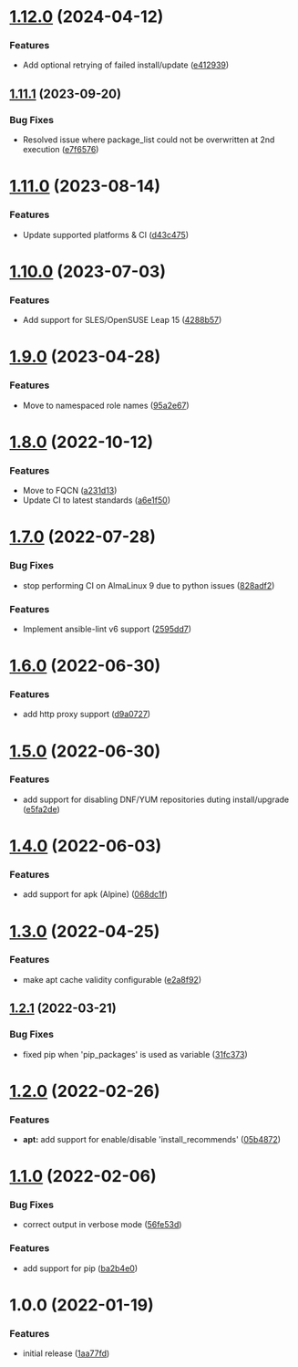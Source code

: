 # [1.12.0](https://github.com/de-it-krachten/ansible-role-package/compare/v1.11.1...v1.12.0) (2024-04-12)


### Features

* Add optional retrying of failed install/update ([e412939](https://github.com/de-it-krachten/ansible-role-package/commit/e412939876254a5f70600ba45b0378f7281c70e2))

## [1.11.1](https://github.com/de-it-krachten/ansible-role-package/compare/v1.11.0...v1.11.1) (2023-09-20)


### Bug Fixes

* Resolved issue where package_list could not be overwritten at 2nd execution ([e7f6576](https://github.com/de-it-krachten/ansible-role-package/commit/e7f6576ee777e04a4d7ad5f4fb50028e28c7363a))

# [1.11.0](https://github.com/de-it-krachten/ansible-role-package/compare/v1.10.0...v1.11.0) (2023-08-14)


### Features

* Update supported platforms & CI ([d43c475](https://github.com/de-it-krachten/ansible-role-package/commit/d43c4750935b2e48ae381e2ec9a75aec6aacb483))

# [1.10.0](https://github.com/de-it-krachten/ansible-role-package/compare/v1.9.0...v1.10.0) (2023-07-03)


### Features

* Add support for SLES/OpenSUSE Leap 15 ([4288b57](https://github.com/de-it-krachten/ansible-role-package/commit/4288b57931a8c87395fda2db12bbbc99fea811a8))

# [1.9.0](https://github.com/de-it-krachten/ansible-role-package/compare/v1.8.0...v1.9.0) (2023-04-28)


### Features

* Move to namespaced role names ([95a2e67](https://github.com/de-it-krachten/ansible-role-package/commit/95a2e6721198c16f03e9b7b047bdc267783d79d8))

# [1.8.0](https://github.com/de-it-krachten/ansible-role-package/compare/v1.7.0...v1.8.0) (2022-10-12)


### Features

* Move to FQCN ([a231d13](https://github.com/de-it-krachten/ansible-role-package/commit/a231d13974a9c52b65b96fad7f8d2fd45bf1275b))
* Update CI to latest standards ([a6e1f50](https://github.com/de-it-krachten/ansible-role-package/commit/a6e1f505e758b07260c9fdc71b3d7bfc7ecacab0))

# [1.7.0](https://github.com/de-it-krachten/ansible-role-package/compare/v1.6.0...v1.7.0) (2022-07-28)


### Bug Fixes

* stop performing CI on AlmaLinux 9 due to python issues ([828adf2](https://github.com/de-it-krachten/ansible-role-package/commit/828adf27655fc6e50bdcad788e9b67fd3820d5c2))


### Features

* Implement ansible-lint v6 support ([2595dd7](https://github.com/de-it-krachten/ansible-role-package/commit/2595dd71498971f67c1569d5cc26363e97315fbb))

# [1.6.0](https://github.com/de-it-krachten/ansible-role-package/compare/v1.5.0...v1.6.0) (2022-06-30)


### Features

* add http proxy support ([d9a0727](https://github.com/de-it-krachten/ansible-role-package/commit/d9a07275864525e24a4894346e154a5749eaaa0c))

# [1.5.0](https://github.com/de-it-krachten/ansible-role-package/compare/v1.4.0...v1.5.0) (2022-06-30)


### Features

* add support for disabling DNF/YUM repositories duting install/upgrade ([e5fa2de](https://github.com/de-it-krachten/ansible-role-package/commit/e5fa2de84d655130203ea3fcbc01e343bd5ee5d0))

# [1.4.0](https://github.com/de-it-krachten/ansible-role-package/compare/v1.3.0...v1.4.0) (2022-06-03)


### Features

* add support for apk (Alpine) ([068dc1f](https://github.com/de-it-krachten/ansible-role-package/commit/068dc1fd7290ab1547f849fe3a40c80878675151))

# [1.3.0](https://github.com/de-it-krachten/ansible-role-package/compare/v1.2.1...v1.3.0) (2022-04-25)


### Features

* make apt cache validity configurable ([e2a8f92](https://github.com/de-it-krachten/ansible-role-package/commit/e2a8f92a7bb510e9749f1b1276f718882da41c10))

## [1.2.1](https://github.com/de-it-krachten/ansible-role-package/compare/v1.2.0...v1.2.1) (2022-03-21)


### Bug Fixes

* fixed pip when 'pip_packages' is used as variable ([31fc373](https://github.com/de-it-krachten/ansible-role-package/commit/31fc373340ac5282eea5da2cea4715be67d75d34))

# [1.2.0](https://github.com/de-it-krachten/ansible-role-package/compare/v1.1.0...v1.2.0) (2022-02-26)


### Features

* **apt:** add support for enable/disable 'install_recommends' ([05b4872](https://github.com/de-it-krachten/ansible-role-package/commit/05b4872587b3adba1ca5b84a50ab9066c8b50e9e))

# [1.1.0](https://github.com/de-it-krachten/ansible-role-package/compare/v1.0.0...v1.1.0) (2022-02-06)


### Bug Fixes

* correct output in verbose mode ([56fe53d](https://github.com/de-it-krachten/ansible-role-package/commit/56fe53d58ba82e19fc0eaf2e1852cac0e837ed89))


### Features

* add support for pip ([ba2b4e0](https://github.com/de-it-krachten/ansible-role-package/commit/ba2b4e07de6a5cfc4e433efbbb5717c701fee54b))

# 1.0.0 (2022-01-19)


### Features

* initial release ([1aa77fd](https://github.com/de-it-krachten/ansible-role-package/commit/1aa77fda7d78c521a94276a1703f3cf8df71cec2))
